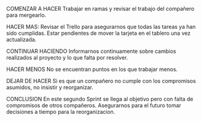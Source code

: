 COMENZAR A HACER
Trabajar en ramas y revisar el trabajo del compañero para mergearlo.

HACER MAS:
Revisar el Trello para asegurarnos que todas las tareas ya han sido cumplidas.
Estar pendientes de mover la tarjeta en el tablero una vez actualizada.

CONTINUAR HACIENDO
Informarnos continuamente sobre cambios realizados al proyecto y lo que falta por resolver.

HACER MENOS
No se encuentran puntos en los que trabajar menos.

DEJAR DE HACER
Si es que un compañero no cumple con los compromisos asumidos, no insistir y reorganizar.

CONCLUSION
En este segundo Sprint se llega al objetivo pero con falta de compromisos de otros compañeros. Asegurarnos para el futuro tomar decisiones a tiempo para la reorganizacion. 
